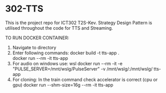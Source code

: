 # 302-TTS
This is the project repo for ICT302 T2S-Kev.
Strategy Design Pattern is utilised throughout the code for TTS and Streaming.

TO RUN DOCKER CONTAINER:

1. Navigate to directory
2. Enter following commands:
    docker build -t tts-app .  
    docker run --rm -it tts-app
3. For audio on windows use:
    wsl docker run --rm -it -e "PULSE_SERVER=/mnt/wslg/PulseServer" -v /mnt/wslg/:/mnt/wslg/ tts-app
4. For cloning:
    In the train command check accelerator is correct (cpu or gpu)
    docker run --shm-size=16g --rm -it tts-app
